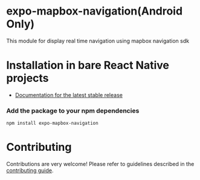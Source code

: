 # expo-mapbox-navigation(Android Only)

This module for display real time navigation using mapbox navigation sdk

# Installation in bare React Native projects

- [Documentation for the latest stable release](https://docs.mapbox.com/android/navigation/guides/install/)



### Add the package to your npm dependencies

```
npm install expo-mapbox-navigation
```



# Contributing

Contributions are very welcome! Please refer to guidelines described in the [contributing guide]( https://github.com/expo/expo#contributing).
